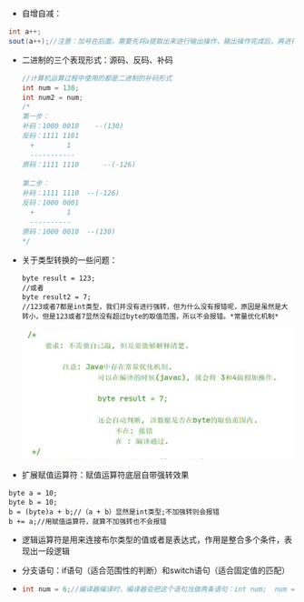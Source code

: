 - 自增自减：


```java
int a++;
sout(a++);//注意：加号在后面，需要先将a提取出来进行输出操作，输出操作完成后，再进行自增操作;
```

- 二进制的三个表现形式：源码、反码、补码

  ```java
  //计算机运算过程中使用的都是二进制的补码形式
  int num = 130;
  int num2 = num;
  /*
  第一步：
  补码：1000 0010    --(130)
  反码：1111 1101
  	+        1
  	-----------
  原码：1111 1110  	--(-126)
  
  第二步：
  补码：1111 1110	--(-126)
  反码：1000 0001
  	+        1
  	----------
  原码：1000 0010	--(130)
  */
  
  ```

- 关于类型转换的一些问题：

  ```
  byte result = 123;
  //或者
  byte result2 = 7;
  //123或者7都是int类型，我们并没有进行强转，但为什么没有报错呢，原因是虽然是大转小，但是123或者7显然没有超过byte的取值范围，所以不会报错。*常量优化机制*
  ```

  ![image-20200926111108325](https://github.com/MAYI-XINGKONG/JavaNotes/blob/master/images/day03-01.png?raw=true)

- 扩展赋值运算符：赋值运算符底层自带强转效果

```
byte a = 10;
byte b = 10;
b = (byte)a + b;//（a + b）显然是int类型;不加强转则会报错
b += a;//用赋值运算符，就算不加强转也不会报错
```

- 逻辑运算符是用来连接布尔类型的值或者是表达式，作用是整合多个条件，表现出一段逻辑

- 分支语句：if语句（适合范围性的判断）和switch语句（适合固定值的匹配）

- ```java
  int num = 6;//编译器编译时，编译器会把这个语句当做两条语句：int num;  num = 6;
  ```
